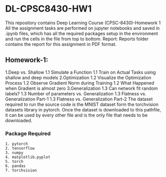 # DL-CPSC8430-HW1
This repository contains Deep Learning Course (CPSC-8430)-Homework 1
All the assignment tasks are performed on jupyter notebooks and saved in .ipynb files, which has all the required packages setup in the environment and run the cells in the file from top to bottom.
Report: Reports folder contains the report for this assignment in PDF format.

## Homework-1:
1.Deep vs. Shallow
    1.1 Simulate a Function
    1.1 Train on Actual Tasks using shallow and deep models 
2.Optimization
    1.2 Visualize the Optimization Process
    1.2 Observe Gradient Norm during Training
    1.2 What Happened when Gradient is almost zero
3.Generalization
    1.3 Can network fit random labels?
    1.3 Number of parameters vs. Generalization 
    1.3 Flatness vs. Generalization Part-1
    1.3 Flatness vs. Generalization Part-2
The dataset required to run the source code is the MNIST dataset form the torchvision datasets library in pytorch. Once the dataset is downloaded to this pathfile, it can be used by every other file and is the only file that needs to be downloaded.   
### Package Required
    1. pytorch
    2. tensorflow
    3. numpy
    4. matplotlib.pyplot
    5. torch
    6. pandas
    7. torchvision 
    
    


